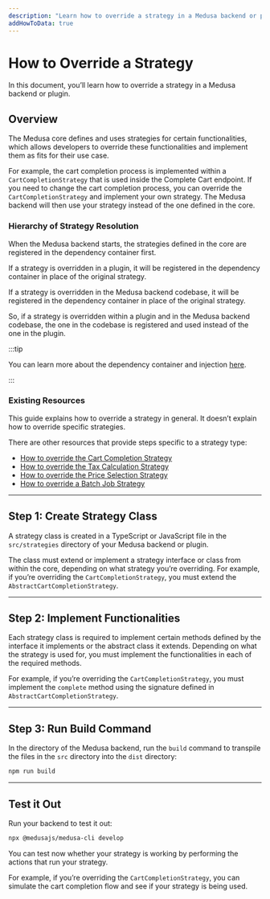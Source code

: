 ```yaml
---
description: "Learn how to override a strategy in a Medusa backend or plugin."
addHowToData: true
---
```


# How to Override a Strategy

In this document, you’ll learn how to override a strategy in a Medusa backend or plugin.

## Overview

The Medusa core defines and uses strategies for certain functionalities, which allows developers to override these functionalities and implement them as fits for their use case.

For example, the cart completion process is implemented within a `CartCompletionStrategy` that is used inside the Complete Cart endpoint. If you need to change the cart completion process, you can override the `CartCompletionStrategy` and implement your own strategy. The Medusa backend will then use your strategy instead of the one defined in the core.

### Hierarchy of Strategy Resolution

When the Medusa backend starts, the strategies defined in the core are registered in the dependency container first.

If a strategy is overridden in a plugin, it will be registered in the dependency container in place of the original strategy.

If a strategy is overridden in the Medusa backend codebase, it will be registered in the dependency container in place of the original strategy.

So, if a strategy is overridden within a plugin and in the Medusa backend codebase, the one in the codebase is registered and used instead of the one in the plugin.

:::tip

You can learn more about the dependency container and injection [here](../fundamentals/dependency-injection.md).

:::

### Existing Resources

This guide explains how to override a strategy in general. It doesn’t explain how to override specific strategies.

There are other resources that provide steps specific to a strategy type:

- [How to override the Cart Completion Strategy](../../modules/carts-and-checkout/backend/cart-completion-strategy.md)
- [How to override the Tax Calculation Strategy](../../modules/taxes/backend/tax-calculation-strategy.md)
- [How to override the Price Selection Strategy](../../modules/price-lists/backend/override-price-selection-strategy.md)
- [How to override a Batch Job Strategy](../batch-jobs/customize-import.md)

---

## Step 1: Create Strategy Class

A strategy class is created in a TypeScript or JavaScript file in the `src/strategies` directory of your Medusa backend or plugin.

The class must extend or implement a strategy interface or class from within the core, depending on what strategy you’re overriding. For example, if you’re overriding the `CartCompletionStrategy`, you must extend the `AbstractCartCompletionStrategy`.

---

## Step 2: Implement Functionalities

Each strategy class is required to implement certain methods defined by the interface it implements or the abstract class it extends. Depending on what the strategy is used for, you must implement the functionalities in each of the required methods.

For example, if you’re overriding the `CartCompletionStrategy`, you must implement the `complete` method using the signature defined in `AbstractCartCompletionStrategy`.

---

## Step 3: Run Build Command

In the directory of the Medusa backend, run the `build` command to transpile the files in the `src` directory into the `dist` directory:

```bash npm2yarn
npm run build
```

---

## Test it Out

Run your backend to test it out:

```bash npm2yarn
npx @medusajs/medusa-cli develop
```

You can test now whether your strategy is working by performing the actions that run your strategy.

For example, if you’re overriding the `CartCompletionStrategy`, you can simulate the cart completion flow and see if your strategy is being used.
